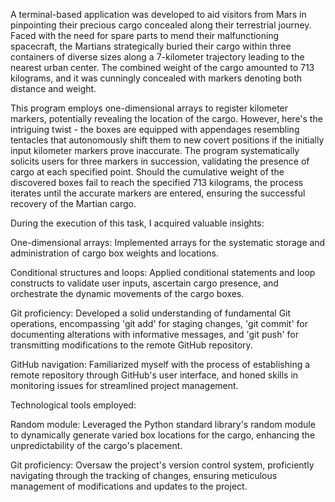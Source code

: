 A terminal-based application was developed to aid visitors from Mars in pinpointing their precious cargo concealed along their terrestrial journey. Faced with the need for spare parts to mend their malfunctioning spacecraft, the Martians strategically buried their cargo within three containers of diverse sizes along a 7-kilometer trajectory leading to the nearest urban center. The combined weight of the cargo amounted to 713 kilograms, and it was cunningly concealed with markers denoting both distance and weight.

This program employs one-dimensional arrays to register kilometer markers, potentially revealing the location of the cargo. However, here's the intriguing twist - the boxes are equipped with appendages resembling tentacles that autonomously shift them to new covert positions if the initially input kilometer markers prove inaccurate. The program systematically solicits users for three markers in succession, validating the presence of cargo at each specified point. Should the cumulative weight of the discovered boxes fail to reach the specified 713 kilograms, the process iterates until the accurate markers are entered, ensuring the successful recovery of the Martian cargo.

During the execution of this task, I acquired valuable insights:

One-dimensional arrays: Implemented arrays for the systematic storage and administration of cargo box weights and locations.

Conditional structures and loops: Applied conditional statements and loop constructs to validate user inputs, ascertain cargo presence, and orchestrate the dynamic movements of the cargo boxes.

Git proficiency: Developed a solid understanding of fundamental Git operations, encompassing 'git add' for staging changes, 'git commit' for documenting alterations with informative messages, and 'git push' for transmitting modifications to the remote GitHub repository.

GitHub navigation: Familiarized myself with the process of establishing a remote repository through GitHub's user interface, and honed skills in monitoring issues for streamlined project management.


Technological tools employed:

Random module: Leveraged the Python standard library's random module to dynamically generate varied box locations for the cargo, enhancing the unpredictability of the cargo's placement.

Git proficiency: Oversaw the project's version control system, proficiently navigating through the tracking of changes, ensuring meticulous management of modifications and updates to the project.


